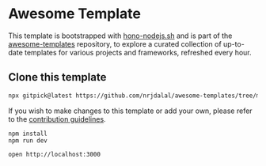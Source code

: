 # Awesome Template

This template is bootstrapped with [hono-nodejs.sh](https://github.com/nrjdalal/awesome-templates/blob/main/.github/.scripts/hono-nodejs.sh) and is part of the [awesome-templates](https://github.com/nrjdalal/awesome-templates) repository, to explore a curated collection of up-to-date templates for various projects and frameworks, refreshed every hour.

## Clone this template

```bash
npx gitpick@latest https://github.com/nrjdalal/awesome-templates/tree/main/hono-apps/hono-nodejs
```

If you wish to make changes to this template or add your own, please refer to the [contribution guidelines](https://github.com/nrjdalal/awesome-templates?tab=readme-ov-file#contributing).
  
```
npm install
npm run dev
```

```
open http://localhost:3000
```
